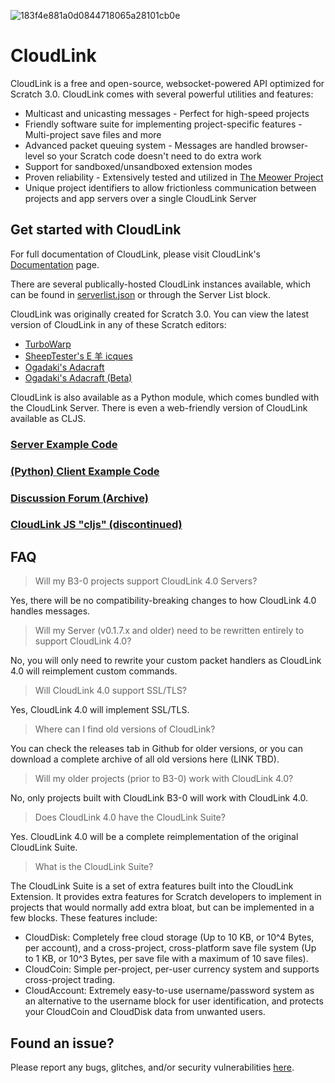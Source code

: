 ![183f4e881a0d0844718065a28101cb0e](https://user-images.githubusercontent.com/12957745/183234324-076aacc5-d7a9-4606-b741-db68498ac631.png)
# CloudLink
CloudLink is a free and open-source, websocket-powered API optimized for Scratch 3.0. CloudLink comes with several powerful utilities and features:
* Multicast and unicasting messages - Perfect for high-speed projects
* Friendly software suite for implementing project-specific features - Multi-project save files and more
* Advanced packet queuing system - Messages are handled browser-level so your Scratch code doesn't need to do extra work
* Support for sandboxed/unsandboxed extension modes
* Proven reliability - Extensively tested and utilized in [The Meower Project](https://github.com/meower-media-co/)
* Unique project identifiers to allow frictionless communication between projects and app servers over a single CloudLink Server

## Get started with CloudLink
For full documentation of CloudLink, please visit CloudLink's [Documentation](https://hackmd.io/G9q1kPqvQT6NrPobjjxSgg) page.

There are several publically-hosted CloudLink instances available, which can be found in [serverlist.json](https://github.com/MikeDev101/cloudlink/blob/cloudlink-4/serverlist.json) or through the Server List block. 

CloudLink was originally created for Scratch 3.0. You can view the latest version of CloudLink in any of these Scratch editors:
- [TurboWarp](https://turbowarp.org/editor?extension=https://mikedev101.github.io/cloudlink/B3-0.js)
- [SheepTester's E 羊 icques](https://sheeptester.github.io/scratch-gui/?url=https://mikedev101.github.io/cloudlink/B3-0.js)
- [Ogadaki's Adacraft](https://adacraft.org/studio/)
- [Ogadaki's Adacraft (Beta)](https://beta.adacraft.org/studio/)

CloudLink is also available as a Python module, which comes bundled with the CloudLink Server.
There is even a web-friendly version of CloudLink available as CLJS. 

### [Server Example Code](https://github.com/MikeDev101/cloudlink/blob/master/server_example.py)
### [(Python) Client Example Code](https://github.com/MikeDev101/cloudlink/blob/master/client_example.py)
### [Discussion Forum (Archive)](https://scratch.mit.edu/discuss/topic/398473)
### [CloudLink JS "cljs" (discontinued)](https://github.com/wgyt/cljs)

## FAQ
> Will my B3-0 projects support CloudLink 4.0 Servers?

Yes, there will be no compatibility-breaking changes to how CloudLink 4.0 handles messages. 

> Will my Server (v0.1.7.x and older) need to be rewritten entirely to support CloudLink 4.0?

No, you will only need to rewrite your custom packet handlers as CloudLink 4.0 will reimplement custom commands.

> Will CloudLink 4.0 support SSL/TLS?

Yes, CloudLink 4.0 will implement SSL/TLS.

> Where can I find old versions of CloudLink?

You can check the releases tab in Github for older versions, or you can download a complete archive of all old versions here (LINK TBD).

> Will my older projects (prior to B3-0) work with CloudLink 4.0?

No, only projects built with CloudLink B3-0 will work with CloudLink 4.0.

> Does CloudLink 4.0 have the CloudLink Suite?

Yes. CloudLink 4.0 will be a complete reimplementation of the original CloudLink Suite. 

> What is the CloudLink Suite?

The CloudLink Suite is a set of extra features built into the CloudLink Extension. It provides extra features for Scratch developers to implement in projects that would normally add extra bloat, but can be implemented in a few blocks. These features include:
* CloudDisk: Completely free cloud storage (Up to 10 KB, or 10^4 Bytes, per account), and a cross-project, cross-platform save file system (Up to 1 KB, or 10^3 Bytes, per save file with a maximum of 10 save files).
* CloudCoin: Simple per-project, per-user currency system and supports cross-project trading.
* CloudAccount: Extremely easy-to-use username/password system as an alternative to the username block for user identification, and protects your CloudCoin and CloudDisk data from unwanted users.

## Found an issue?
Please report any bugs, glitches, and/or security vulnerabilities [here](https://github.com/MikeDev101/cloudlink/issues).
